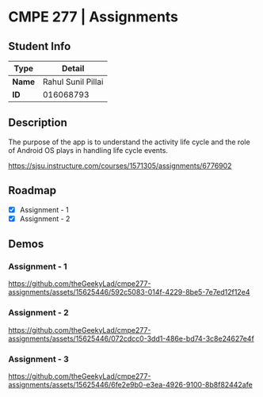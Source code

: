 # CMPE 277 | Assignments

## Student Info

| Type | Detail |
| --- | --- |
| **Name** | Rahul Sunil Pillai |
| **ID** | 016068793 |

## Description

The purpose of the app is to understand the activity life cycle and the role of Android OS plays in handling life cycle events.

https://sjsu.instructure.com/courses/1571305/assignments/6776902

## Roadmap

- [x] Assignment - 1
- [x] Assignment - 2

## Demos

### Assignment - 1

https://github.com/theGeekyLad/cmpe277-assignments/assets/15625446/592c5083-014f-4229-8be5-7e7ed12f12e4

### Assignment - 2

https://github.com/theGeekyLad/cmpe277-assignments/assets/15625446/072cdcc0-3dd1-486e-bd74-3c8e24627e4f

### Assignment - 3

https://github.com/theGeekyLad/cmpe277-assignments/assets/15625446/6fe2e9b0-e3ea-4926-9100-8b8f82442afe
